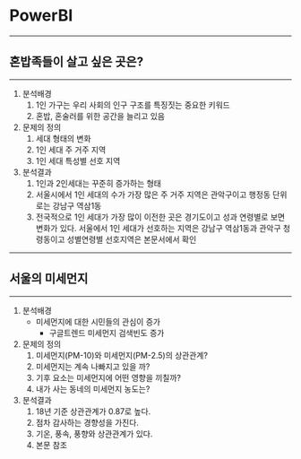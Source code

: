 # PowerBI

---

## 혼밥족들이 살고 싶은 곳은?

---

1. 분석배경
   1. 1인 가구는 우리 사회의 인구 구조를 특징짓는 중요한 키워드
   2. 혼밥, 혼술러를 위한 공간을 늘리고 있음
2. 문제의 정의 
   1. 세대 형태의 변화
   2. 1인 세대 주 거주 지역
   3. 1인 세대 특성별 선호 지역
3. 분석결과 
   1. 1인과 2인세대는 꾸준히 증가하는 형태
   2. 서울시에서 1인 세대의 수가 가장 많은 주 거주 지역은 관악구이고 행정동 단위로는 강남구 역삼1동
   3. 전국적으로 1인 세대가 가장 많이 이전한 곳은 경기도이고 성과 연령별로 보면 변화가 있다. 서울에서 1인 세대가 선호하는 지역은 강남구 역삼1동과 관악구 청령동이고 성별연령별 선호지역은 본문서에서 확인

---

## 서울의 미세먼지

---

1. 분석배경
   - 미세먼지에 대한 시민들의 관심이 증가
     - 구글트렌드 미세먼지 검색빈도 증가 
2. 문제의 정의
   1. 미세먼지(PM-10)와 미세먼지(PM-2.5)의 상관관계?
   2. 미세먼지는 계속 나빠지고 있을 까?
   3. 기후 요소는 미세먼지에 어떤 영향을 끼칠까?
   4. 내가 사는 동네의 미세먼지 농도는?
3. 분석결과
   1. 18년 기준 상관관계가 0.87로 높다.
   2. 점차 감사하는 경향성을 가진다.
   3. 기온, 풍속, 풍향와 상관관계가 있다.
   4. 본문 참조

